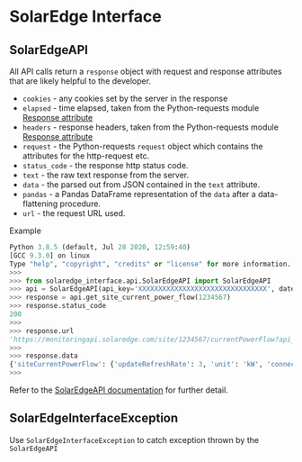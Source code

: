 # SolarEdge Interface

## SolarEdgeAPI
All API calls return a `response` object with request and response attributes that are likely helpful to the 
developer.

* `cookies` - any cookies set by the server in the response
* `elapsed` - time elapsed, taken from the Python-requests module [Response attribute](https://requests.readthedocs.io/en/master/api/#requests.Response.elapsed)
* `headers` - response headers, taken from the Python-requests module [Response attribute](https://requests.readthedocs.io/en/master/api/#requests.Response.headers)
* `request` - the Python-requests `request` object which contains the attributes for the http-request etc.
* `status_code` - the response http status code.
* `text` - the raw text response from the server.
* `data` - the parsed out from JSON contained in the `text` attribute.
* `pandas` - a Pandas DataFrame representation of the `data` after a data-flattening procedure.
* `url` - the request URL used.

Example

```python
Python 3.8.5 (default, Jul 28 2020, 12:59:40) 
[GCC 9.3.0] on linux
Type "help", "copyright", "credits" or "license" for more information.
>>>
>>> from solaredge_interface.api.SolarEdgeAPI import SolarEdgeAPI
>>> api = SolarEdgeAPI(api_key='XXXXXXXXXXXXXXXXXXXXXXXXXXXXXXXX', datetime_response=True, pandas_response=True)
>>> response = api.get_site_current_power_flow(1234567)
>>> response.status_code
200
>>>
>>> response.url
'https://monitoringapi.solaredge.com/site/1234567/currentPowerFlow?api_key=XXXXXXXXXXXXXXXXXXXXXXXXXXXXXXXX'
>>>
>>> response.data
{'siteCurrentPowerFlow': {'updateRefreshRate': 3, 'unit': 'kW', 'connections': [{'from': 'GRID', 'to': 'Load'}], 'GRID': {'status': 'Active', 'currentPower': 0.7}, 'LOAD': {'status': 'Active', 'currentPower': 0.7}, 'PV': {'status': 'Idle', 'currentPower': 0.0}}}
>>>
```

Refer to the [SolarEdgeAPI documentation](./solaredgeapi) for further detail. 

## SolarEdgeInterfaceException
Use `SolarEdgeInterfaceException` to catch exception thrown by the `SolarEdgeAPI`
